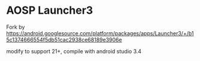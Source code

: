 # AOSP Launcher3
Fork by https://android.googlesource.com/platform/packages/apps/Launcher3/+/b15c1374666554f5db51cac2938ce68189e3906e

modify to support 21+, compile with android studio 3.4
